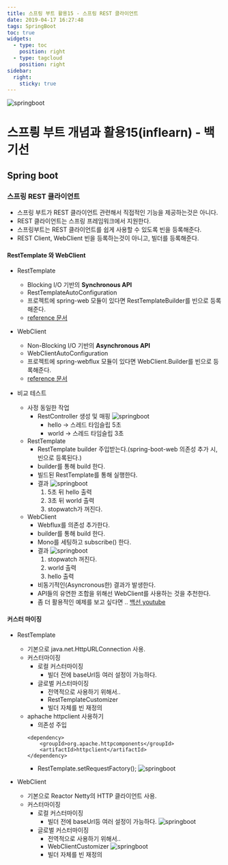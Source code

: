 ```yaml
---
title: 스프링 부트 활용15 - 스프링 REST 클라이언트
date: 2019-04-17 16:27:48
tags: SpringBoot
toc: true
widgets:
  - type: toc
    position: right
  - type: tagcloud
    position: right
sidebar:
  right:
    sticky: true
---
```

![springboot](/images/springboot_logo.png)
# 스프릥 부트 개념과 활용15(inflearn) - 백기선 
## Spring boot
<!-- more -->
### 스프링 REST 클라이언트
- 스프링 부트가 REST 클라이언트 관련해서 직접적인 기능을 제공하는것은 아니다.
- REST 클라이언트는 스프링 프레임워크에서 지원한다.
- 스프링부트는 REST 클라이언트를 쉽게 사용할 수 있도록 빈을 등록해준다.
- REST Client, WebClient 빈을 등록하는것이 아니고, 빌더를 등록해준다.

#### RestTemplate 와 WebClient
- RestTemplate
    - Blocking I/O 기반의 **Synchronous API**
    - RestTemplateAutoConfiguration
    - 프로젝트에 spring-web 모듈이 있다면 RestTemplateBuilder를 빈으로 등록해준다.
    - [reference 문서](https://docs.spring.io/spring/docs/current/spring-framework-reference/integration.html#rest-client-access)

- WebClient
    - Non-Blocking I/O 기반의 **Asynchronous API**
    - WebClientAutoConfiguration
    - 프로젝트에 spring-webflux 모듈이 있다면 WebClient.Builder를 빈으로 등록해준다.
    - [reference 문서](https://docs.spring.io/spring/docs/current/spring-framework-reference/web-reactive.html#webflux-client)

- 비교 테스트
    - 사정 동일한 작업
        - RestController 생성 및 매핑
        ![springboot](/images/springboot/springboot15-2.png)
            - hello → 스레드 타임슬립 5초
            - world → 스레드 타임슬립 3초
    - RestTemplate
        - RestTemplate builder 주입받는다.(spring-boot-web 의존성 추가 시, 빈으로 등록된다.)
        - builder를 통해 build 한다.
        - 빌드된 RestTemplate를 통해 실행한다.
        - 결과
        ![springboot](/images/springboot/springboot15-1.png)
            1. 5초 뒤 hello 출력
            2. 3초 뒤 world 출력
            3. stopwatch가 꺼진다.
    - WebClient
        - Webflux를 의존성 추가한다.
        - builder를 통해 build 한다.
        - Mono를 세팅하고 subscribe() 한다.
        - 결과
        ![springboot](/images/springboot/springboot15-3.png)
            1. stopwatch 꺼진다.
            2. world 출력
            3. hello 출력
        - 비동기적인(Asyncronous한) 결과가 발생한다.
        - API들의 유연한 조합을 위해선 WebClient를 사용하는 것을 추천한다.
        - 좀 더 활용적인 예제를 보고 싶다면 .. [백선 youtube](https://www.youtube.com/watch?v=a4Hiz3pqizg&t=1918s)

#### 커스터 마이징
- RestTemplate
    - 기본으로 java.net.HttpURLConnection 사용.
    - 커스터마이징
        - 로컬 커스터마이징
            - 빌더 전에 baseUrl등 여러 설정이 가능하다.
        - 글로벌 커스터마이징
            - 전역적으로 사용하기 위해서..
            - RestTemplateCustomizer
            - 빌더 자체를 빈 재정의
    - aphache httpclient 사용하기
        - 의존성 주입
        ```
        <dependency>
            <groupId>org.apache.httpcomponents</groupId>
            <artifactId>httpclient</artifactId>
        </dependency>
        ```
        - RestTemplate.setRequestFactory();
        ![springboot](/images/springboot/springboot15-6.png)
        
- WebClient
    - 기본으로 Reactor Netty의 HTTP 클라이언트 사용.
    - 커스터마이징
        - 로컬 커스터마이징
            - 빌더 전에 baseUrl등 여러 설정이 가능하다.
            ![springboot](/images/springboot/springboot15-4.png)
        - 글로벌 커스터마이징
            - 전역적으로 사용하기 위해서..
            - WebClientCustomizer
                ![springboot](/images/springboot/springboot15-5.png)
            - 빌더 자체를 빈 재정의
        

    
    
